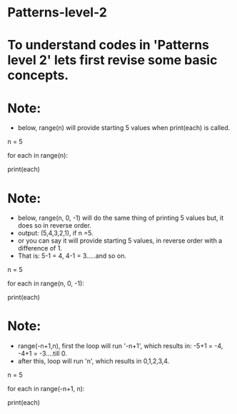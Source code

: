 # Patterns-level-2

# To understand codes in 'Patterns level 2' lets first revise some basic concepts.
# Note:

* below, range(n) will provide starting 5 values when print(each) is called.

n = 5

for each in range(n):   

   print(each)


# Note:

* below, range(n, 0, -1) will do the same thing of printing 5 values but, it does so in reverse order.
* output: (5,4,3,2,1), if n =5.
* or you can say it will provide starting 5 values, in reverse order with a difference of 1.
* That is: 5-1 = 4, 4-1 = 3.....and so on.

n = 5

for each in range(n, 0, -1):

   print(each)

# Note:

* range(-n+1,n), first the loop will run '-n+1', which results in: -5+1 = -4, -4+1 = -3....till 0. 
* after this, loop will run 'n', which results in 0,1,2,3,4.

n = 5

for each in range(-n+1, n):

   print(each)

